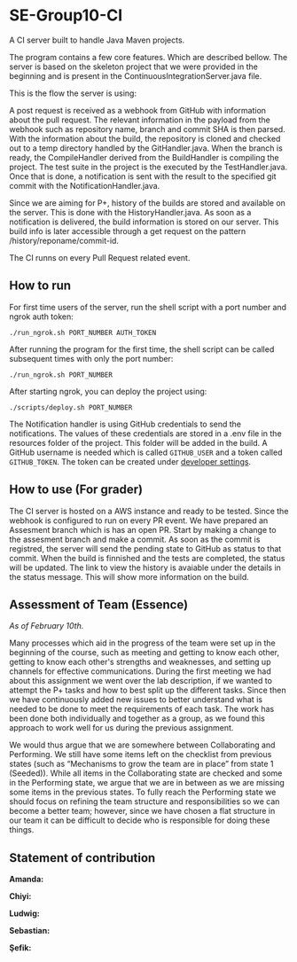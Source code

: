 # SE-Group10-CI

A CI server built to handle Java Maven projects.  

The program contains a few core features. Which are described bellow. The server is based on the skeleton project that we were provided in the beginning and is present in the ContinuousIntegrationServer.java file. 

This is the flow the server is using:

A post request is received as a webhook from GitHub with information about the pull request. The relevant information in the payload from the webhook such as repository name, branch and commit SHA is then parsed. With the information about the build, the repository is cloned and checked out to a temp directory handled by the GitHandler.java. When the branch is ready, the CompileHandler derived from the BuildHandler is compiling the project. The test suite in the project is the executed by the TestHandler.java. Once that is done, a notification is sent with the result to the specified git commit with the NotificationHandler.java. 

Since we are aiming for P+, history of the builds are stored and available on the server. This is done with the HistoryHandler.java. As soon as a notification is delivered, the build information is stored on our server. This build info is later accessible through a get request on the pattern /history/reponame/commit-id.

The CI runns on every Pull Request related event.

## How to run

For first time users of the server, run the shell script with a port number and ngrok auth token:

    ./run_ngrok.sh PORT_NUMBER AUTH_TOKEN

After running the program for the first time, the shell script can be called subsequent times with only the port number:

    ./run_ngrok.sh PORT_NUMBER

After starting ngrok, you can deploy the project using:

    ./scripts/deploy.sh PORT_NUMBER
    
The Notification handler is using GitHub credentials to send the notifications. The values of these credentials are stored in a .env file in the resources folder of the project. This folder will be added in the build. A GitHub username is needed which is called `GITHUB_USER`  and a token called `GITHUB_TOKEN`. The token can be created under [developer settings](https://github.com/settings/tokens).


## How to use (For grader)
The CI server is hosted on a AWS instance and ready to be tested. Since the webhook is configured to run on every PR event. We have prepared an Assesment branch which is has an open PR. Start by making a change to the assesment branch and make a commit. As soon as the commit is registred, the server will send the pending state to GitHub as status to that commit. When the build is finnished and the tests are completed, the status will be updated. The link to view the history is avaiable under the details in the status message. This will show more information on the build. 


## Assessment of Team (Essence)
_As of February 10th._

Many processes which aid in the progress of the team were set up in the beginning of the course, such as meeting and getting to know each other, getting to know each other's strengths and weaknesses, and setting up channels for effective communications. During the first meeting we had about this assignment we went over the lab description, if we wanted to attempt the P+ tasks and how to best split up the different tasks. Since then we have continuously added new issues to better understand what is needed to be done to meet the requirements of each task. The work has been done both individually and together as a group, as we found this approach to work well for us during the previous assignment.

We would thus argue that we are somewhere between Collaborating and Performing. We still have some items left on the checklist from previous states (such as “Mechanisms to grow the team are in place” from state 1 (Seeded)). While all items in the Collaborating state are checked and some in the Performing state, we argue that we are in between as we are missing some items in the previous states. To fully reach the Performing state we should focus on refining the team structure and responsibilities so we can become a better team; however, since we have chosen a flat structure in our team it can be difficult to decide who is responsible for doing these things.

## Statement of contribution
**Amanda:**

**Chiyi:**

**Ludwig:**

**Sebastian:**

**Şefik:**
